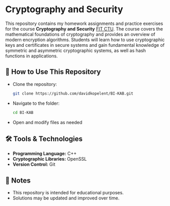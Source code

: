 # Cryptography and Security

This repository contains my homework assignments and practice exercises for the course **Cryptography and Security** [FIT CTU](https://fit.cvut.cz/en). The course covers the mathematical foundations of cryptography and provides an overview of modern encryption algorithms. Students will learn how to use cryptographic keys and certificates in secure systems and gain fundamental knowledge of symmetric and asymmetric cryptographic systems, as well as hash functions in applications.

## 🚀 How to Use This Repository
- Clone the repository:
  ```sh
  git clone https://github.com/davidkopelent/BI-KAB.git
  ```
- Navigate to the folder:
  ```sh
  cd BI-KAB
  ```
- Open and modify files as needed

## 🛠 Tools & Technologies
- **Programming Language:** C++
- **Cryptographic Libraries:** OpenSSL
- **Version Control:** Git

## 📌 Notes
- This repository is intended for educational purposes.
- Solutions may be updated and improved over time.
